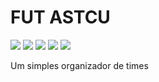 # FUT ASTCU

![](https://img.shields.io/badge/version-v0.1-blue)
![](https://img.shields.io/badge/html-5-blue)
![](https://img.shields.io/badge/javascript-ES6-blue)
![](https://img.shields.io/badge/bootstrap-5.3.0-blue)
![](https://img.shields.io/badge/responsive-true-blue)

Um simples organizador de times